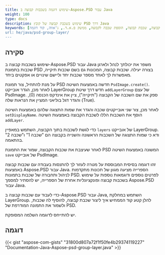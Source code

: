 ```yaml
---
title: שימוש דוגמה בשכבות קבוצה ב-Aspose.PSD עבור Java
weight: 100
type: docs
description: שימוש בשכבת קבוצה של קובץ PSD דרך Java
keywords: [שכבת קבוצה, שכבת קבוצה, הוספת שכבה לקבוצה, ממשק פ.א.ד., ג'אווה, קוד דוגמה]
url: he/java/psd-group-layer/
---
```


## **סקירה**

שימוש בשכבות קבוצה ב-Aspose.PSD עבור Java משפר את יכולתך לנהל ולארגן שכבות בתמונת PSD בצורה יעילה. שכבות קבוצה, המכונות גם בשם שכבות תיקייה, מאפשרות לך לאחד מספר שכבות יחד וליישם שינויים או אפקטים ביחד.

על מנת להתחיל, צור תמונת PSD חדשה באמצעות השיטה `PsdImage.create()`. לאחר מכן, הגדר אובייקט LayerGroup חדש דרך שיטת `addLayerGroup` של עצם PsdImage. ספק את שם השכבה של הקבוצה ("תיקייה"), ציין את אינדקס הכנסה (0), והגדר דגל בוליאני המציין את הנראות שלה (True).

לאחר מכן, צור שני אובייקטים שכבה והגדר את שמות התצוגה שלהם באמצעות השיטה `setDisplayName`. הוסף את השכבות הללו לשכבת הקבוצה באמצעות השיטה `addLayer`.

כדי לגשת לשכבות בתוך הקבוצה, השתמש במאפיין `layers` של אובייקט LayerGroup. ודא כי שמות התצוגה של השכבות הראשונה והשנייה בקבוצה הם "שכבה 1" ו"שכבה 2" בהתאמה.

לאחר שעיצבת את שכבות הקבוצה, שמור את התמונת PSD המשונה באמצעות השיטה `save` של אובייקט PsdImage.

זהו דוגמה בסיסית המבוססת על מטרה לעזור לך להתנסות בעבודה עם שכבות קבוצה באמצעות Aspose.PSD עבור Java. הספרייה מציעה מגוון של תכונות מתקדמות לניהול ותחבורה של שכבות בתמונות PSD. לפרטים נוספים ודוגמאות נוספות על שימוש בשכבות קבוצה ופונקציונליות אחרת של הספרייה, יש להסתיר למסמך Aspose.PSD עבור Java.

כדי לעבוד עם שכבות קבוצה ב-Aspose.PSD עבור Java, השתמש במחלקת LayerGroup. להלן קטע קוד הממחיש איך ליצור שכבת קבוצה, להוסיף לה שכבות, ולשמור את התמונה המודרפת של PSD.

יש להתייחס לדוגמה השלמה המסופקת.

## **דוגמה**
{{< gist "aspose-com-gists" "31800d807a72f1f50fe4b29374119227" "Documentation-Java-Aspose-psd-group-layer.java" >}}
